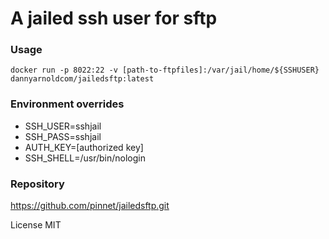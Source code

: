 # A jailed ssh user for sftp  

### Usage

    docker run -p 8022:22 -v [path-to-ftpfiles]:/var/jail/home/${SSHUSER} dannyarnoldcom/jailedsftp:latest

### Environment overrides

 - SSH_USER=sshjail
 - SSH_PASS=sshjail
 - AUTH_KEY=[authorized key]
 - SSH_SHELL=/usr/bin/nologin
### Repository

<https://github.com/pinnet/jailedsftp.git>

License MIT
